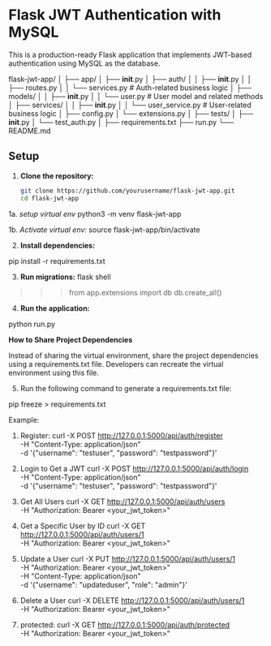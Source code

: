 # Flask JWT Authentication with MySQL

This is a production-ready Flask application that implements JWT-based authentication using MySQL as the database.

flask-jwt-app/
│
├── app/
│   ├── __init__.py
│   ├── auth/
│   │   ├── __init__.py
│   │   ├── routes.py
│   │   └── services.py  # Auth-related business logic
│   ├── models/
│   │   ├── __init__.py
│   │   └── user.py      # User model and related methods
│   ├── services/
│   │   ├── __init__.py
│   │   └── user_service.py  # User-related business logic
│   ├── config.py
│   └── extensions.py
│
├── tests/
│   ├── __init__.py
│   └── test_auth.py
│
├── requirements.txt
├── run.py
└── README.md

## Setup

1. **Clone the repository:**
   ```bash
   git clone https://github.com/yourusername/flask-jwt-app.git
   cd flask-jwt-app

1a. *setup virtual env*
python3 -m venv flask-jwt-app

1b. *Activate virtual env:*
source flask-jwt-app/bin/activate


2. **Install dependencies:**

pip install -r requirements.txt

3. **Run migrations:**
flask shell
>>> from app.extensions import db
>>> db.create_all()

4. **Run the application:**

python run.py

**How to Share Project Dependencies**

Instead of sharing the virtual environment, share the project dependencies using a requirements.txt file. Developers can recreate the virtual environment using this file.

5. Run the following command to generate a requirements.txt file:

pip freeze > requirements.txt

Example: 

1. Register:
curl -X POST http://127.0.0.1:5000/api/auth/register \
  -H "Content-Type: application/json" \
  -d '{"username": "testuser", "password": "testpassword"}'

2. Login to Get a JWT
curl -X POST http://127.0.0.1:5000/api/auth/login \
  -H "Content-Type: application/json" \
  -d '{"username": "testuser", "password": "testpassword"}'

3. Get All Users
curl -X GET http://127.0.0.1:5000/api/auth/users \
  -H "Authorization: Bearer <your_jwt_token>"

4. Get a Specific User by ID
curl -X GET http://127.0.0.1:5000/api/auth/users/1 \
  -H "Authorization: Bearer <your_jwt_token>"

5. Update a User
curl -X PUT http://127.0.0.1:5000/api/auth/users/1 \
  -H "Authorization: Bearer <your_jwt_token>" \
  -H "Content-Type: application/json" \
  -d '{"username": "updateduser", "role": "admin"}'

6. Delete a User
curl -X DELETE http://127.0.0.1:5000/api/auth/users/1 \
  -H "Authorization: Bearer <your_jwt_token>"

7. protected:
curl -X GET http://127.0.0.1:5000/api/auth/protected \
  -H "Authorization: Bearer <your_jwt_token>"